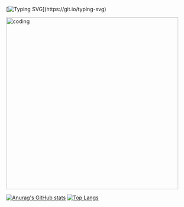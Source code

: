 
[![Typing SVG](https://readme-typing-svg.demolab.com?font=Abril+Fatface&weight=900&size=30&duration=2000&pause=0&center=false&vCenter=false&width=1100&height=120&lines=Hi+there+%F0%9F%91%8B;This+is+Saad+Mohamed+Khalil;Nice+to+meet+you!)](https://git.io/typing-svg)


<img align="center" alt="coding" width="465" src="https://user-images.githubusercontent.com/74038190/225813708-98b745f2-7d22-48cf-9150-083f1b00d6c9.gif">


[![Anurag's GitHub stats](https://github-readme-stats.vercel.app/api?username=Khal011&show_icons=true&theme=transparent)](https://github.com/anuraghazra/github-readme-stats)  [![Top Langs](https://github-readme-stats.vercel.app/api/top-langs/?username=Khal011&layout=compact&hide_progress=true&theme=transparent)](https://github.com/anuraghazra/github-readme-stats)


   
